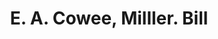 ---
doi: 10.7916/D8ZG847C
date_other: '1900'
date_other_textual: 1900-1909
form: printed ephemera
genre:
- Invoices
name:
- E. A. Cowee, Milller
object_in_context_url: https://biggert.cul.columbia.edu/items/view/ave_biggert_00525
subject_hierarchical_geographic:
- Worcester, Massachusetts, United States
subject_name:
- E. A. Cowee, Milller
title: E. A. Cowee, Milller. Bill
sort_title: E. A. Cowee, Milller. Bill
call_number: ave_biggert_00525
coordinates:
- 42.266666666666666,-71.8
pid: ave_biggert_00525
identifiers: ave_biggert_00525
thumbnail: https://derivativo-3.library.columbia.edu/iiif/2/ldpd:343829/full/!256,256/0/native.jpg
permalink: "/items/ave_biggert_00525/"
layout: iiif-image-page
---